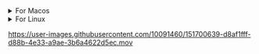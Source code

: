 <details>
<summary>For Macos</summary>

<details>
<summary>Apple Slicon</summary>

```
wget https://github.com/onuragtas/redock/releases/latest/download/redock_Darwin_arm64 -O /usr/local/bin/redock
chmod +x /usr/local/bin/redock
redock
```

</details>

<details>
<summary>Amd64</summary>

```
wget https://github.com/onuragtas/redock/releases/latest/download/redock_Darwin_amd64 -O /usr/local/bin/redock
chmod +x /usr/local/bin/redock
redock
```

</details>
</details>

<details>
<summary>For Linux</summary>

Download

```
wget https://github.com/onuragtas/redock/releases/latest/download/redock_Linux_amd64 -O /usr/local/bin/redock
chmod +x /usr/local/bin/redock
```

Run

```
redock
```
</details>


https://user-images.githubusercontent.com/10091460/151700639-d8af1fff-d88b-4e33-a9ae-3b6a4622d5ec.mov
